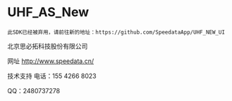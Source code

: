 # UHF_AS_New

	此SDK已经被弃用，请前往新的地址：https://github.com/SpeedataApp/UHF_NEW_UI
  

北京思必拓科技股份有限公司

网址 http://www.speedata.cn/

技术支持 电话：155 4266 8023

QQ：2480737278
